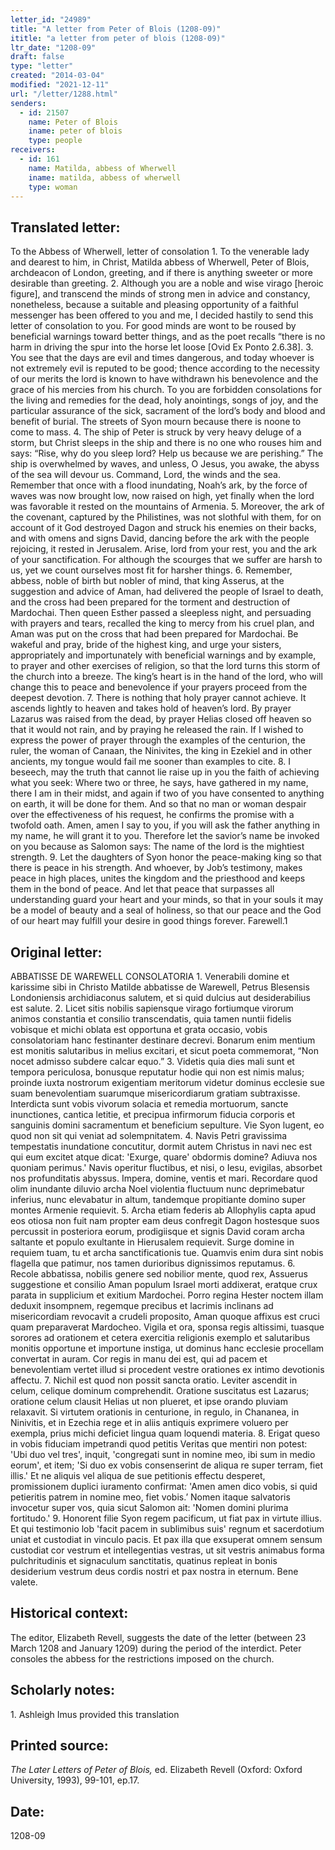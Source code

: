 ```yaml
---
letter_id: "24989"
title: "A letter from Peter of Blois (1208-09)"
ititle: "a letter from peter of blois (1208-09)"
ltr_date: "1208-09"
draft: false
type: "letter"
created: "2014-03-04"
modified: "2021-12-11"
url: "/letter/1288.html"
senders:
  - id: 21507
    name: Peter of Blois
    iname: peter of blois
    type: people
receivers:
  - id: 161
    name: Matilda, abbess of Wherwell
    iname: matilda, abbess of wherwell
    type: woman
---
```

<h2> Translated letter:</h2>To the Abbess of Wherwell, letter of consolation
1.  To the venerable lady and dearest to him, in Christ, Matilda abbess of Wherwell, Peter of Blois, archdeacon of London, greeting, and if there is anything sweeter or more desirable than greeting.
2.  Although you are a noble and wise virago [heroic figure], and transcend the minds of strong men in advice and constancy, nonetheless, because a suitable and pleasing opportunity of a faithful messenger has been offered to you and me, I decided hastily to send this letter of consolation to you.  For good minds are wont to be roused by beneficial warnings toward better things, and as the poet recalls “there is no harm in driving the spur into the horse let loose [Ovid Ex Ponto 2.6.38].
3.  You see that the days are evil and times dangerous, and today whoever is not extremely evil is reputed to be good; thence according to the necessity of our merits the lord is known to have withdrawn his benevolence and the grace of his mercies from his church.  To you are forbidden consolations for the living and remedies for the dead, holy anointings, songs of joy, and the particular assurance of the sick, sacrament of the lord’s body and blood and benefit of burial.  The streets of Syon mourn because there is noone to come to mass.
4.  The ship of Peter is struck by very heavy deluge of a storm, but Christ sleeps in the ship and there is no one who rouses him and says: “Rise, why do you sleep lord?  Help us because we are perishing.” The ship is overwhelmed by waves, and unless, O Jesus, you awake, the abyss of the sea will devour us.  Command, Lord, the winds and the sea.  Remember that once with a flood inundating, Noah’s ark, by the force of waves was now brought low, now raised on high, yet finally when the lord was favorable it rested on the mountains of Armenia.
5.  Moreover, the ark of the covenant, captured by the Philistines, was not slothful with them, for on account of it God destroyed Dagon and struck his enemies on their backs, and with omens and signs David, dancing before the ark with the people rejoicing, it rested in Jerusalem.  Arise, lord from your rest, you and the ark of your sanctification.  For although the scourges that we suffer are harsh to us, yet we count ourselves most fit for harsher things.
6.  Remember, abbess, noble of birth but nobler of mind, that king Asserus, at the suggestion and advice of Aman, had delivered the people of Israel to death, and the cross had been prepared for the torment and destruction of Mardochai.  Then queen Esther passed a sleepless night, and persuading with prayers and tears, recalled the king to mercy from his cruel plan, and Aman was put on the cross that had been prepared for Mardochai.  Be wakeful and pray, bride of the highest king, and urge your sisters, appropriately and importunately with beneficial warnings and by example, to prayer and other exercises of religion, so that the lord turns this storm of the church into a breeze.  The king’s heart is in the hand of the lord, who will change this to peace and benevolence if your prayers proceed from the deepest devotion.
7.  There is nothing that holy prayer cannot achieve.  It ascends lightly to heaven and takes hold of heaven’s lord.  By prayer Lazarus was raised from the dead, by prayer Helias closed off heaven so that it would not rain, and by praying he released the rain.  If I wished to express the power of prayer through the examples of the centurion, the ruler, the woman of Canaan, the Ninivites, the king in Ezekiel and in other ancients, my tongue would fail me sooner than examples to cite.
8.  I beseech, may the truth that cannot lie raise up in you the faith of achieving what you seek: Where two or three, he says, have gathered in my name, there I am in their midst, and again if two of you have consented to anything on earth, it will be done for them.  And so that no man or woman despair over the effectiveness of his request, he confirms the promise with a twofold oath.  Amen, amen I say to you, if you will ask the father anything in my name, he will grant it to you.  Therefore let the savior’s name be invoked on you because as Salomon says: The name of the lord is the mightiest strength.
9.  Let the daughters of Syon honor the peace-making king so that there is peace in his strength.  And whoever, by Job’s testimony, makes peace in high places, unites the kingdom and the priesthood and keeps them in the bond of peace.  And let that peace that surpasses all understanding guard your heart and your minds, so that in your souls it may be a model of beauty and a seal of holiness, so that our peace and the God of our heart may fulfill your desire in good things forever.  Farewell.1
<h2 class="mt-4"> Original letter:</h2>ABBATISSE DE WAREWELL CONSOLATORIA
1. Venerabili domine et karissime sibi in Christo Matilde abbatisse de Warewell, Petrus Blesensis Londoniensis archidiaconus salutem, et si quid dulcius aut desiderabilius est salute.
2. Licet sitis nobilis sapiensque virago fortiumque virorum animos constantia et consilio transcendatis, quia tamen nuntii fidelis vobisque et michi oblata est opportuna et grata occasio, vobis consolatoriam hanc festinanter destinare decrevi. Bonarum enim mentium est monitis salutaribus in melius excitari, et sicut poeta commemorat, “Non nocet admisso subdere calcar equo.”
3. Videtis quia dies mali sunt et tempora periculosa, bonusque reputatur hodie qui non est nimis malus; proinde iuxta nostrorum exigentiam meritorum videtur dominus ecclesie sue suam benevolentiam suarumque misericordiarum gratiam subtraxisse. Interdicta sunt vobis vivorum solacia et remedia mortuorum, sancte inunctiones, cantica letitie, et precipua infirmorum fiducia corporis et sanguinis domini sacramentum et beneficium sepulture. Vie Syon lugent, eo quod non sit qui veniat ad solempnitatem.
4. Navis Petri gravissima tempestatis inundatione concutitur, dormit autem Christus in navi nec est qui eum excitet atque dicat: 'Exurge, quare' obdormis domine? Adiuva nos quoniam perimus.' Navis operitur fluctibus, et nisi, o Iesu, evigilas, absorbet nos profunditatis abyssus. Impera, domine, ventis et mari. Recordare quod olim inundante diluvio archa Noel violentia fluctuum nunc deprimebatur inferius, nunc elevabatur in altum, tandemque propitiante domino super montes Armenie requievit.
5. Archa etiam federis ab Allophylis capta apud eos otiosa non fuit nam propter eam deus confregit Dagon hostesque suos percussit in posteriora eorum, prodigiisque et signis David coram archa saltante et populo exultante in Hierusalem requievit. Surge domine in requiem tuam, tu et archa sanctificationis tue. Quamvis enim dura sint nobis flagella que patimur, nos tamen durioribus dignissimos reputamus.
6. Recole abbatissa, nobilis genere sed nobilior mente, quod rex, Assuerus suggestione et consilio Aman populum Israel morti addixerat, eratque crux parata in supplicium et exitium Mardochei. Porro regina Hester noctem illam deduxit insompnem, regemque precibus et lacrimis inclinans ad misericordiam revocavit a crudeli proposito, Aman quoque  affixus est cruci quam preparaverat Mardocheo. Vigila et ora, sponsa  regis altissimi, tuasque sorores ad orationem et cetera exercitia religionis exemplo et salutaribus monitis opportune et importune instiga, ut  dominus hanc ecclesie procellam convertat in auram. Cor regis in manu dei est, qui ad pacem et benevolentiam vertet illud si procedent vestre orationes ex intimo devotionis affectu.
7. Nichil est quod non possit sancta oratio. Leviter ascendit in celum, celique dominum comprehendit. Oratione suscitatus est Lazarus; oratione celum clausit Helias ut non plueret, et ipse orando pluviam relaxavit. Si virtutem orationis in centurione, in regulo, in Chananea, in Ninivitis, et in Ezechia rege et in aliis antiquis exprimere voluero per exempla, prius michi deficiet lingua quam loquendi materia.
8. Erigat queso in vobis fiduciam impetrandi quod petitis Veritas que mentiri non potest: 'Ubi duo vel tres', inquit, 'congregati sunt in nomine meo, ibi sum in medio eorum', et item; 'Si duo ex vobis consenserint de aliqua re super terram, fiet illis.' Et ne aliquis vel aliqua de sue petitionis effectu desperet, promissionem duplici iuramento confirmat: 'Amen amen dico vobis, si quid petieritis patrem in nomine meo, fiet vobis.’  Nomen itaque salvatoris invocetur super vos, quia sicut Salomon ait: 'Nomen domini plurima fortitudo.'
9. Honorent filie Syon regem pacificum, ut fiat pax in virtute illius. Et qui testimonio lob 'facit pacem in sublimibus suis' regnum et sacerdotium uniat et custodiat in vinculo pacis. Et pax illa que exsuperat omnem sensum custodiat cor vestrum et intellegentias vestras, ut sit vestris animabus forma pulchritudinis et signaculum sanctitatis, quatinus repleat in bonis desiderium vestrum deus cordis nostri et pax nostra in eternum. Bene valete.
<h2 class="mt-4"> Historical context:</h2><p>The editor, Elizabeth Revell, suggests the date of the letter (between 23 March 1208 and January 1209) during the period of the interdict. Peter consoles the abbess for the restrictions imposed on the church.</p><h2 class="mt-4"> Scholarly notes:</h2>1. Ashleigh Imus provided this translation
<h2 class="mt-4"> Printed source:</h2><p><em>The Later Letters of Peter of Blois,</em> ed. Elizabeth Revell (Oxford: Oxford University, 1993), 99-101, ep.17.</p><h2 class="mt-4"> Date:</h2>1208-09